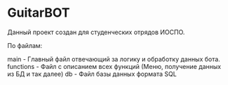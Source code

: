 # GuitarBOT

Данный проект создан для студенческих отрядов ИОСПО.


По файлам:

main - Главный файл отвечающий за логику и обработку данных бота. 
functions - Файл с описанием всех функций (Меню, получение данных из БД и так далее)
db - Файл базы данных формата SQL
